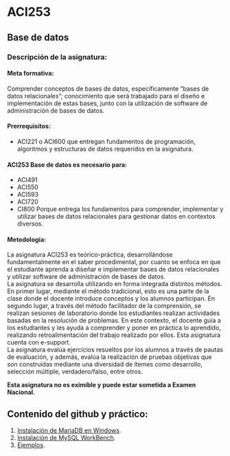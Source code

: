 # ACI253

## Base de datos

### Descripción de la asignatura:

#### Meta formativa:
Comprender conceptos de bases de datos, específicamente “bases de datos relacionales”; conocimiento que será trabajado para el diseño e implementación de estas bases, junto con la utilización de software de administración de bases de datos.  
#### Prerrequisitos:
- ACI221 o ACI600 que entregan fundamentos de programación, algoritmos y estructuras de datos requeridos en la asignatura. 
 
#### ACI253 Base de datos es necesario para:
- ACI491
- ACI550
- ACI593
- ACI720
- CI800
Porque entrega los fundamentos para comprender, implementar y utilizar bases de datos relacionales para gestionar datos en contextos diversos.

#### Metodología:
La asignatura ACI253 es teórico-práctica, desarrollándose fundamentalmente en el saber procedimental, por cuanto se enfoca en que el estudiante aprenda
a diseñar e implementar bases de datos relacionales y utilizar software de administración de bases de datos.  
La asignatura se desarrolla utilizando en forma integrada distintos métodos. En primer lugar, mediante el método tradicional, esto es una parte de la clase
donde el docente introduce conceptos y los alumnos participan. En segundo lugar, a través del método facilitador de la comprensión, se realizan sesiones
de laboratorio donde los estudiantes realizan actividades basadas en la resolución de problemas. En este contexto, el docente guía a los estudiantes y les
ayuda a comprender y poner en práctica lo aprendido, realizando retroalimentación del trabajo realizado por ellos. Esta asignatura cuenta con e-support.  
La asignatura evalúa ejercicios resueltos por los alumnos a través de pautas de evaluación, y además, evalúa la realización de pruebas objetivas que son
construidas mediante una diversidad de ítemes como desarrollo, selección múltiple, verdadero/falso, entre otros.

__Esta asignatura no es eximible y puede estar sometida a Examen Nacional.__




## Contenido del github y práctico:

1. [Instalación de MariaDB en Windows](code/1.ipynb).
2. [Instalación de MySQL WorkBench](code/2.ipynb).
3. [Ejemplos](code/3.ipnyb).

